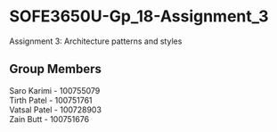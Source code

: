 # SOFE3650U-Gp_18-Assignment_3
Assignment 3: Architecture patterns and styles

## **Group Members**

Saro Karimi - 100755079<br>
Tirth Patel - 100751761<br>
Vatsal Patel - 100728903<br>
Zain Butt - 100751676<br>
